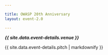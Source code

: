 ```yaml
---

title: OWASP 20th Anniversary
layout: event-2.0

---
```


<!-- rebuild 14 -->

***{{ site.data.event-details.venue }}***

{{ site.data.event-details.pitch | markdownify }}
